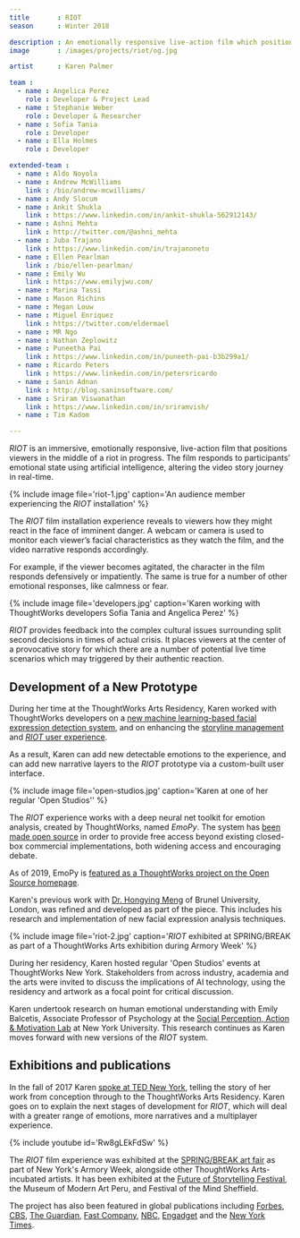 ```yaml
---
title       : RIOT
season      : Winter 2018

description : An emotionally responsive live-action film which positions viewers in a dangerous riot in progress. The narrative branches based on facial cues, using artificial intelligence.
image       : /images/projects/riot/og.jpg

artist      : Karen Palmer

team :
  - name : Angelica Perez
    role : Developer & Project Lead
  - name : Stephanie Weber
    role : Developer & Researcher
  - name : Sofia Tania
    role : Developer
  - name : Ella Holmes
    role : Developer

extended-team :
  - name : Aldo Noyola
  - name : Andrew McWilliams
    link : /bio/andrew-mcwilliams/
  - name : Andy Slocum
  - name : Ankit Shukla
    link : https://www.linkedin.com/in/ankit-shukla-562912143/
  - name : Ashni Mehta
    link : http://twitter.com/@ashni_mehta
  - name : Juba Trajano
    link : https://www.linkedin.com/in/trajanoneto
  - name : Ellen Pearlman
    link : /bio/ellen-pearlman/
  - name : Emily Wu
    link : https://www.emilyjwu.com/
  - name : Marina Tassi
  - name : Mason Richins
  - name : Megan Louw
  - name : Miguel Enriquez
    link : https://twitter.com/eldermael
  - name : MR Ngo
  - name : Nathan Zeplowitz
  - name : Puneetha Pai
    link : https://www.linkedin.com/in/puneeth-pai-b3b299a1/
  - name : Ricardo Peters
    link : https://www.linkedin.com/in/petersricardo
  - name : Sanin Adnan
    link : http://blog.saninsoftware.com/
  - name : Sriram Viswanathan
    link : https://www.linkedin.com/in/sriramvish/
  - name : Tim Kadom

---
```


*RIOT* is an immersive, emotionally responsive, live-action film that positions viewers in the middle of a riot in progress. The film responds to participants’ emotional state using artificial intelligence, altering the video story journey in real-time.

{% include image file='riot-1.jpg'
   caption='An audience member experiencing the *RIOT* installation' %}

The *RIOT* film installation experience reveals to viewers how they might react in the face of imminent danger. A webcam or camera is used to monitor each viewer’s facial characteristics as they watch the film, and the video narrative responds accordingly.

For example, if the viewer becomes agitated, the character in the film responds defensively or impatiently. The same is true for a number of other emotional responses, like calmness or fear.

{% include image file='developers.jpg'
   caption='Karen working with ThoughtWorks developers Sofia Tania and Angelica Perez' %}

*RIOT* provides feedback into the complex cultural issues surrounding split second decisions in times of actual crisis. It places viewers at the center of a provocative story for which there are a number of potential live time scenarios which may triggered by their authentic reaction.

## Development of a New Prototype
During her time at the ThoughtWorks Arts Residency, Karen worked with ThoughtWorks developers on a [new machine learning-based facial expression detection system](https://github.com/thoughtworksarts/EmoPy), and on enhancing the [storyline management](https://github.com/thoughtworksarts/riot-storyline-manager) and [*RIOT* user experience](https://github.com/thoughtworksarts/riot).

As a result, Karen can add new detectable emotions to the experience, and can add new narrative layers to the *RIOT* prototype via a custom-built user interface.

{% include image file='open-studios.jpg'
   caption='Karen at one of her regular \'Open Studios\'' %}

The *RIOT* experience works with a deep neural net toolkit for emotion analysis, created by ThoughtWorks, named *EmoPy*. The system has [been made open source](https://github.com/thoughtworksarts/EmoPy) in order to provide free access beyond existing closed-box commercial implementations, both widening access and encouraging debate.

As of 2019, EmoPy is [featured as a ThoughtWorks project on the Open Source homepage](https://www.thoughtworks.com/open-source).

Karen's previous work with [Dr. Hongying Meng](https://www.brunel.ac.uk/people/hongying-meng) of Brunel University, London, was refined and developed as part of the piece. This includes his research and implementation of new facial expression analysis techniques.

{% include image file='riot-2.jpg'
   caption='*RIOT* exhibited at SPRING/BREAK as part of a ThoughtWorks Arts exhibition during Armory Week' %}

During her residency, Karen hosted regular 'Open Studios' events at ThoughtWorks New York. Stakeholders from across industry, academia and the arts were invited to discuss the implications of AI technology, using the residency and artwork as a focal point for critical discussion.

Karen undertook research on human emotional understanding with Emily Balcetis, Associate Professor of Psychology at the [Social Perception, Action & Motivation Lab](https://sites.google.com/a/nyu.edu/nyu-spam-lab/home) at New York University. This research continues as Karen moves forward with new versions of the *RIOT* system.

## Exhibitions and publications

In the fall of 2017 Karen [spoke at TED New York](/blog/karen-palmer-film-watches-you-back/), telling the story of her work from conception through to the ThoughtWorks Arts Residency. Karen goes on to explain the next stages of development for *RIOT*, which will deal with a greater range of emotions, more narratives and a multiplayer experience.

{% include youtube id='Rw8gLEkFdSw' %}

The *RIOT* film experience was exhibited at the [SPRING/BREAK art fair](https://thoughtworksarts.io/spring-break/) as part of New York's Armory Week, alongside other ThoughtWorks Arts-incubated artists. It has been exhibited at the [Future of Storytelling Festival](https://futureofstorytelling.org/project/riot), the Museum of Modern Art Peru, and Festival of the Mind Sheffield.

The project has also been featured in global publications including [Forbes](https://www.forbes.com/sites/katmustatea/2017/12/30/this-filmmaker-from-the-future-can-teach-you-to-channel-your-fear/), [CBS](http://newyork.cbslocal.com/2017/06/16/impulse-response/), [The Guardian](https://www.theguardian.com/science/blog/2017/mar/29/its-a-riot-the-stressful-ai-simulation-built-to-understand-your-emotions), [Fast Company](https://www.fastcompany.com/40498786/when-your-fear-is-the-remote-control), [NBC](http://www.nbcnews.com/tech/security/facial-recognition-technology-raises-privacy-concerns-n676836), [Engadget](https://www.engadget.com/2017/10/13/riot-2-interactive-film-karen-palmer-interview/) and the [New York Times](https://www.nytimes.com/2016/10/02/nyregion/storytelling-in-the-virtual-age-at-fost-fest.html).